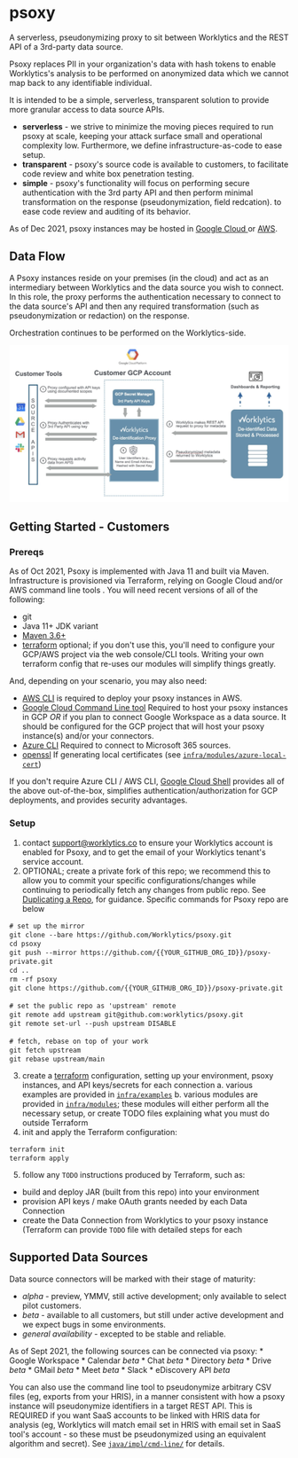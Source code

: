 # psoxy
A serverless, pseudonymizing proxy to sit between Worklytics and the REST API of a 3rd-party data
source.

Psoxy replaces PII in your organization's data with hash tokens to enable Worklytics's analysis to
be performed on anonymized data which we cannot map back to any identifiable individual.

It is intended to be a simple, serverless, transparent solution to provide more granular access to
data source APIs.
  - **serverless** - we strive to minimize the moving pieces required to run psoxy at scale, keeping
     your attack surface small and operational complexity low. Furthermore, we define
     infrastructure-as-code to ease setup.
  - **transparent** - psoxy's source code is available to customers, to facilitate code review
     and white box penetration testing.
  - **simple** - psoxy's functionality will focus on performing secure authentication with the 3rd
     party API and then perform minimal transformation on the response (pseudonymization, field
     redcation). to ease code review and auditing of its behavior.

As of Dec 2021, psoxy instances may be hosted in [Google Cloud ](docs/gcp/development.md) or
[AWS](docs/aws/getting-started.md).

## Data Flow

A Psoxy instances reside on your premises (in the cloud) and act as an intermediary between
Worklytics and the data source you wish to connect.  In this role, the proxy performs the
authentication necessary to connect to the data source's API and then any required transformation
(such as pseudonymization or redaction) on the response.

Orchestration continues to be performed on the Worklytics-side.

![proxy illustration](docs/proxy-illustration.png)

## Getting Started - Customers

### Prereqs
As of Oct 2021, Psoxy is implemented with Java 11 and built via Maven. Infrastructure is provisioned
via Terraform, relying on Google Cloud and/or AWS command line tools .  You will need recent
versions of all of the following:

  - git
  - Java 11+ JDK variant
  - [Maven 3.6+](https://maven.apache.org/docs/history.html)
  - [terraform](https://www.terraform.io/) optional; if you don't use this, you'll need to configure
    your GCP/AWS project via the web console/CLI tools. Writing your own terraform config that
    re-uses our modules will simplify things greatly.

And, depending on your scenario, you may also need:
  - [AWS CLI](https://docs.aws.amazon.com/cli/latest/userguide/getting-started-install.html) is
    required to deploy your psoxy instances in AWS.
  - [Google Cloud Command Line tool](https://cloud.google.com/sdk/docs/install) Required to host
    your psoxy instances in GCP *OR* if you plan to connect Google Workspace as a data source. It
    should be configured for the GCP project that will host your psoxy instance(s) and/or your
    connectors.
  - [Azure CLI](https://docs.microsoft.com/en-us/cli/azure/install-azure-cli) Required to connect to
    Microsoft 365 sources.
  - [openssl](https://www.openssl.org/) If generating local certificates (see
    [`infra/modules/azure-local-cert`](infra/modules/azuread-local-cert))

If you don't require Azure CLI / AWS CLI, [Google Cloud Shell](https://cloud.google.com/shell/docs/how-cloud-shell-works#tools)
provides all of the above out-of-the-box, simplifies authentication/authorization for GCP
deployments, and provides security advantages.

### Setup
1. contact support@worklytics.co to ensure your Worklytics account is enabled for Psoxy, and to get
   the email of your Worklytics tenant's service account.
2. OPTIONAL; create a private fork of this repo; we recommend this to allow you to commit your
   specific configurations/changes while continuing to periodically fetch any changes from public
   repo. See [Duplicating a Repo](https://docs.github.com/en/repositories/creating-and-managing-repositories/duplicating-a-repository),
   for guidance. Specific commands for Psoxy repo are below
```shell
# set up the mirror
git clone --bare https://github.com/Worklytics/psoxy.git
cd psoxy
git push --mirror https://github.com/{{YOUR_GITHUB_ORG_ID}}/psoxy-private.git
cd ..
rm -rf psoxy
git clone https://github.com/{{YOUR_GITHUB_ORG_ID}}/psoxy-private.git

# set the public repo as 'upstream' remote
git remote add upstream git@github.com:worklytics/psoxy.git
git remote set-url --push upstream DISABLE

# fetch, rebase on top of your work
git fetch upstream
git rebase upstream/main
```

3. create a [terraform](https://www.terraform.io/) configuration, setting up your environment, psoxy
   instances, and API keys/secrets for each connection
   a. various examples are provided in [`infra/examples`](/infra/examples)
   b. various modules are provided in [`infra/modules`](/infra/modules); these modules will either
      perform all the necessary setup, or create TODO files explaining what you must do outside
      Terraform
4. init and apply the Terraform configuration:
```shell
terraform init
terraform apply
```
5. follow any `TODO` instructions produced by Terraform, such as:
  - build and deploy JAR (built from this repo) into your environment
  - provision API keys / make OAuth grants needed by each Data Connection
  - create the Data Connection from Worklytics to your psoxy instance (Terraform can provide `TODO`
    file with detailed steps for each

## Supported Data Sources
Data source connectors will be marked with their stage of maturity:
  * *alpha* - preview, YMMV, still active development; only available to select pilot customers.
  * *beta* - available to all customers, but still under active development and we expect bugs in some
           environments.
  * *general availability* - excepted to be stable and reliable.

As of Sept 2021, the following sources can be connected via psoxy:
    * Google Workspace
      * Calendar *beta*
      * Chat *beta*
      * Directory *beta*
      * Drive *beta*
      * GMail *beta*
      * Meet *beta*
    * Slack
        * eDiscovery API *beta*

You can also use the command line tool to pseudonymize arbitrary CSV files (eg, exports from your
HRIS), in a manner consistent with how a psoxy instance will pseudonymize identifiers in a target
REST API. This is REQUIRED if you want SaaS accounts to be linked with HRIS data for analysis (eg,
Worklytics will match email set in HRIS with email set in SaaS tool's account - so these must be
pseudonymized using an equivalent algorithm and secret). See [`java/impl/cmd-line/`](/java/impl/cmd-line)
for details.

